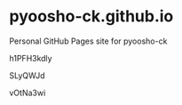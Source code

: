 # pyoosho-ck.github.io
Personal GitHub Pages site for pyoosho-ck




























































h1PFH3kdly


SLyQWJd

vOtNa3wi
